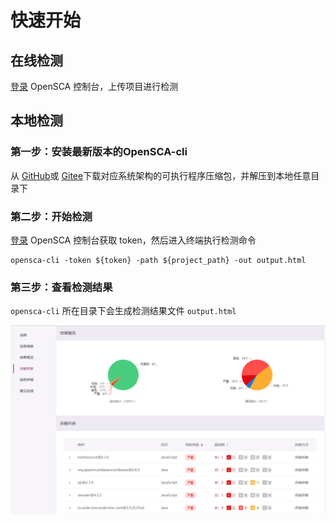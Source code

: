 # 快速开始

## 在线检测

[登录](https://opensca.xmirror.cn/login) OpenSCA 控制台，上传项目进行检测

## 本地检测

### 第一步：安装最新版本的OpenSCA-cli

从 [GitHub](https://github.com/XmirrorSecurity/OpenSCA-cli/releases)或 [Gitee](https://gitee.com/XmirrorSecurity/OpenSCA-cli/releases)下载对应系统架构的可执行程序压缩包，并解压到本地任意目录下

### 第二步：开始检测

[登录](https://opensca.xmirror.cn/login) OpenSCA 控制台获取 token，然后进入终端执行检测命令

```shell
opensca-cli -token ${token} -path ${project_path} -out output.html
```

### 第三步：查看检测结果

 `opensca-cli` 所在目录下会生成检测结果文件 `output.html`
 
<img src="./assets/start/output.png" alt="检测结果" />
